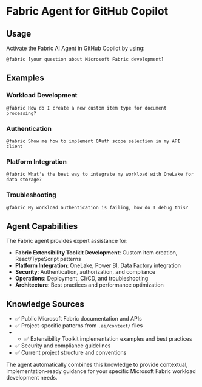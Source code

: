 # Fabric Agent for GitHub Copilot

## Usage

Activate the Fabric AI Agent in GitHub Copilot by using:

```
@fabric [your question about Microsoft Fabric development]
```

## Examples

### Workload Development
```
@fabric How do I create a new custom item type for document processing?
```

### Authentication
```
@fabric Show me how to implement OAuth scope selection in my API client
```

### Platform Integration
```
@fabric What's the best way to integrate my workload with OneLake for data storage?
```

### Troubleshooting
```
@fabric My workload authentication is failing, how do I debug this?
```

## Agent Capabilities

The Fabric agent provides expert assistance for:

- **Fabric Extensibility Toolkit Development**: Custom item creation, React/TypeScript patterns
- **Platform Integration**: OneLake, Power BI, Data Factory integration
- **Security**: Authentication, authorization, and compliance
- **Operations**: Deployment, CI/CD, and troubleshooting
- **Architecture**: Best practices and performance optimization

## Knowledge Sources

- ✅ Public Microsoft Fabric documentation and APIs
- ✅ Project-specific patterns from `.ai/context/` files
- - ✅ Extensibility Toolkit implementation examples and best practices
- ✅ Security and compliance guidelines
- ✅ Current project structure and conventions

The agent automatically combines this knowledge to provide contextual, implementation-ready guidance for your specific Microsoft Fabric workload development needs.
